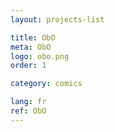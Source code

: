 ```yaml
---
layout: projects-list

title: ObO
meta: ObO
logo: obo.png
order: 1

category: comics

lang: fr
ref: ObO
---
```

